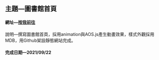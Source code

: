 ## 主題—圖書館首頁
#### 網址—[按我前往](https://yilongasus.github.io/)
說明—撰寫圖書館首頁，採用animation與AOS.js產生動畫效果，樣式外觀採用MDB，用Github架設靜態網站完成。
#### 完成日期—2021/09/22
